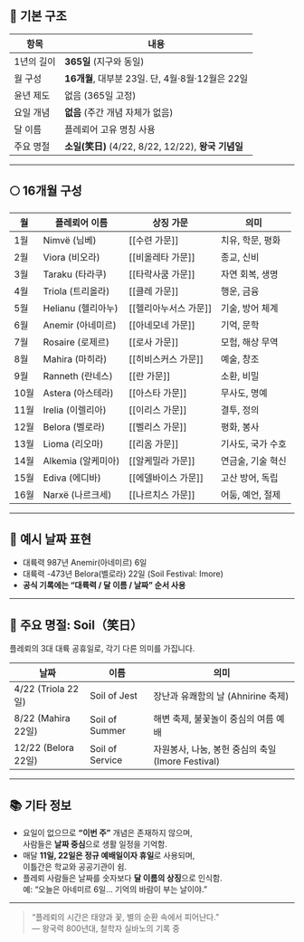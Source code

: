 
## 🧭 기본 구조

| 항목 | 내용 |
|------|------|
| 1년의 길이 | **365일** (지구와 동일) |
| 월 구성 | **16개월**, 대부분 23일. 단, 4월·8월·12월은 22일 |
| 윤년 제도 | 없음 (365일 고정) |
| 요일 개념 | **없음** (주간 개념 자체가 없음) |
| 달 이름 | 플레뢰어 고유 명칭 사용 |
| 주요 명절 | **소일(笑日)** (4/22, 8/22, 12/22), **왕국 기념일**

---

## 🌕 16개월 구성

| 월 | 플레뢰어 이름 | 상징 가문 | 의미 |
|----|----------------|-----------|-------|
| 1월 | Nimvë (님베)     | [[수련 가문]]   | 치유, 학문, 평화 |
| 2월 | Viora (비오라)   | [[비올레타 가문]] | 종교, 신비 |
| 3월 | Taraku (타라쿠) | [[타락사쿰 가문]] | 자연 회복, 생명 |
| 4월 | Triola (트리올라) | [[클레 가문]]   | 행운, 금융 |
| 5월 | Helianu (헬리아누) | [[헬리아누서스 가문]] | 기술, 방어 체계 |
| 6월 | Anemir (아네미르) | [[아네모네 가문]] | 기억, 문학 |
| 7월 | Rosaire (로제르) | [[로사 가문]]   | 모험, 해상 무역 |
| 8월 | Mahira (마히라)   | [[히비스커스 가문]] | 예술, 창조 |
| 9월 | Ranneth (란네스) | [[란 가문]]     | 소환, 비밀 |
| 10월 | Astera (아스테라) | [[아스타 가문]] | 무사도, 명예 |
| 11월 | Irelia (이렐리아) | [[이리스 가문]] | 결투, 정의 |
| 12월 | Belora (벨로라)   | [[벨리스 가문]] | 평화, 봉사 |
| 13월 | Lioma (리오마)   | [[리옴 가문]]   | 기사도, 국가 수호 |
| 14월 | Alkemia (알케미아) | [[알케밀라 가문]] | 연금술, 기술 혁신 |
| 15월 | Ediva (에디바)   | [[에델바이스 가문]] | 고산 방어, 독립 |
| 16월 | Narxë (나르크세) | [[나르치스 가문]] | 어둠, 예언, 절제 |

---

## 📅 예시 날짜 표현

- 대륙력 987년 Anemir(아네미르) 6일
- 대륙력 -473년 Belora(벨로라) 22일 (Soil Festival: Imore)
- **공식 기록에는 “대륙력 / 달 이름 / 날짜” 순서 사용**

---

## 🎉 주요 명절: Soil（笑日）

플레뢰의 3대 대륙 공휴일로, 각기 다른 의미를 가집니다.

| 날짜 | 이름 | 의미 |
|------|------|------|
| 4/22 (Triola 22일) | Soil of Jest | 장난과 유쾌함의 날 (Ahnirine 축제) |
| 8/22 (Mahira 22일) | Soil of Summer | 해변 축제, 불꽃놀이 중심의 여름 예배 |
| 12/22 (Belora 22일) | Soil of Service | 자원봉사, 나눔, 봉헌 중심의 축일 (Imore Festival) |

---

## 📚 기타 정보

- 요일이 없으므로 **“이번 주”** 개념은 존재하지 않으며,  
  사람들은 **날짜 중심**으로 생활 일정을 기억함.
- 매달 **11일, 22일은 정규 예배일이자 휴일**로 사용되며,  
  이틀간은 학교와 공공기관이 쉼.
- 플레뢰 사람들은 날짜를 숫자보다 **달 이름의 상징**으로 인식함.  
  예: “오늘은 아네미르 6일… 기억의 바람이 부는 날이야.”

---

> “플레뢰의 시간은 태양과 꽃, 별의 순환 속에서 피어난다.”  
> — 왕국력 800년대, 철학자 실바노의 기록 중
